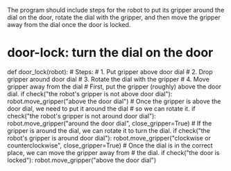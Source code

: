 

The program should include steps for the robot to put its gripper around the dial on the door, rotate the dial with the gripper, and then move the gripper away from the dial once the door is locked.

# door-lock: turn the dial on the door
def door_lock(robot):
    # Steps:
    #  1. Put gripper above door dial
    #  2. Drop gripper around door dial
    #  3. Rotate the dial with the gripper
    #  4. Move gripper away from the dial
    # First, put the gripper (roughly) above the door dial.
    if check("the robot's gripper is not above door dial"):
        robot.move_gripper("above the door dial")
    # Once the gripper is above the door dial, we need to put it around the dial
    # so we can rotate it.
    if check("the robot's gripper is not around door dial"):
        robot.move_gripper("around the door dial", close_gripper=True)
    # If the gripper is around the dial, we can rotate it to turn the dial.
    if check("the robot's gripper is around door dial"):
        robot.move_gripper("clockwise or counterclockwise", close_gripper=True)
    # Once the dial is in the correct place, we can move the gripper away from
    # the dial.
    if check("the door is locked"):
        robot.move_gripper("above the door dial")
